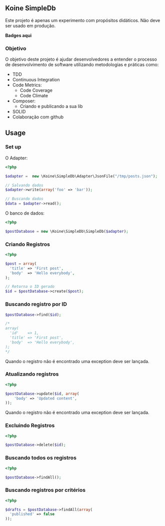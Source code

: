 Koine SimpleDb
---------------------

Este projeto é apenas um experimento com propósitos didáticos. Não deve ser usado em produção.

**Badges aqui**

### Objetivo

O objetivo deste projeto é ajudar desenvolvedores a entender o processo de desenvolvimento de software utilizando
metodologias e práticas como:

- TDD
- Continuous Integration
- Code Metrics:
  - Code Coverage
  - Code Climate
- Composer:
  - Criando e publicando a sua lib
- SOLID
- Colaboração com github

## Usage

### Set up

O Adapter:

```php
<?php

$adapter =  new \Koine\SimpleDb\Adapter\JsonFile("/tmp/posts.json");

// Salvando dados
$adapter->write(array('foo' => 'bar'));

// Buscando dados
$data = $adapter->read();
```

O banco de dados:

```php
<?php

$postDatabase = new \Koine\SimpleDb\SimpleDb($adapter);
```

### Criando Registros

```php
<?php

$post = array(
  'title' => 'First post',
  'body'  => 'Hello everybody',
);

// Retorna o ID gerado
$id = $postDatabase->create($post);
```

### Buscando registro por ID

```php
$postDatabase->find($id);

/*
array(
  'id'    => 1,
  'title' => 'First post',
  'body'  => 'Hello everybody',
);
*/
```

Quando o registro não é encontrado uma exception deve ser lançada.

### Atualizando registros

```php
<?php

$postDatabase->update($id, array(
    'body' => 'Updated content',
));
```

Quando o registro não é encontrado uma exception deve ser lançada.

### Excluindo Registros

```php
<?php

$postDatabase->delete($id);
```

### Buscando todos os registros

```php
<?php

$postDatabase->findAll();
```


### Buscando registros por critérios

```php
<?php

$drafts = $postDatabase->findAll(array(
  'published' => false
));
```
